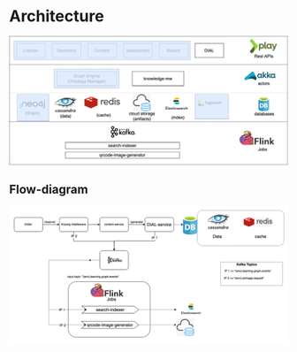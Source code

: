 # Architecture

![Content-service Architecture](../../../.gitbook/assets/architecture-sunbird-knowlg-DIAL.png)

## Flow-diagram

![flow-diagram](../../../.gitbook/assets/flow-diagram-sunbird-knowlg-DIAL.png)

